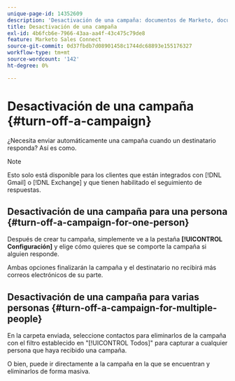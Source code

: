 ```yaml
---
unique-page-id: 14352609
description: 'Desactivación de una campaña: documentos de Marketo, documentación del producto'
title: Desactivación de una campaña
exl-id: 4b6fcb6e-7966-43aa-aa4f-43c475c79de8
feature: Marketo Sales Connect
source-git-commit: 0d37fbdb7d08901458c1744dc68893e155176327
workflow-type: tm+mt
source-wordcount: '142'
ht-degree: 0%

---
```


# Desactivación de una campaña {#turn-off-a-campaign}

¿Necesita enviar automáticamente una campaña cuando un destinatario responda? Así es como.

>[!NOTE]
>
>Esto solo está disponible para los clientes que están integrados con [!DNL Gmail] o [!DNL Exchange] y que tienen habilitado el seguimiento de respuestas.

## Desactivación de una campaña para una persona {#turn-off-a-campaign-for-one-person}

Después de crear tu campaña, simplemente ve a la pestaña **[!UICONTROL Configuración]** y elige cómo quieres que se comporte la campaña si alguien responde.

Ambas opciones finalizarán la campaña y el destinatario no recibirá más correos electrónicos de su parte.

## Desactivación de una campaña para varias personas {#turn-off-a-campaign-for-multiple-people}

En la carpeta enviada, seleccione contactos para eliminarlos de la campaña con el filtro establecido en &quot;[!UICONTROL Todos]&quot; para capturar a cualquier persona que haya recibido una campaña.

O bien, puede ir directamente a la campaña en la que se encuentran y eliminarlos de forma masiva.
